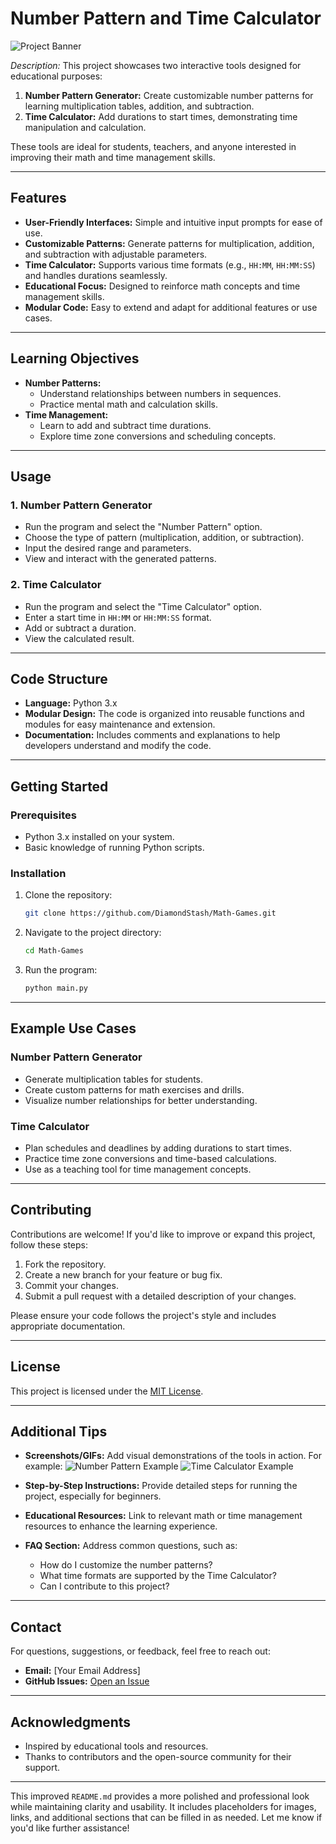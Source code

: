 # Number Pattern and Time Calculator

![Project Banner](https://via.placeholder.com/1200x400) <!-- Add a banner image here if available -->

*Description:*
This project showcases two interactive tools designed for educational purposes:

1. **Number Pattern Generator:** Create customizable number patterns for learning multiplication tables, addition, and subtraction.
2. **Time Calculator:** Add durations to start times, demonstrating time manipulation and calculation.

These tools are ideal for students, teachers, and anyone interested in improving their math and time management skills.

---

## Features

- **User-Friendly Interfaces:** Simple and intuitive input prompts for ease of use.
- **Customizable Patterns:** Generate patterns for multiplication, addition, and subtraction with adjustable parameters.
- **Time Calculator:** Supports various time formats (e.g., `HH:MM`, `HH:MM:SS`) and handles durations seamlessly.
- **Educational Focus:** Designed to reinforce math concepts and time management skills.
- **Modular Code:** Easy to extend and adapt for additional features or use cases.

---

## Learning Objectives

- **Number Patterns:**
  - Understand relationships between numbers in sequences.
  - Practice mental math and calculation skills.
- **Time Management:**
  - Learn to add and subtract time durations.
  - Explore time zone conversions and scheduling concepts.

---

## Usage

### 1. Number Pattern Generator
- Run the program and select the "Number Pattern" option.
- Choose the type of pattern (multiplication, addition, or subtraction).
- Input the desired range and parameters.
- View and interact with the generated patterns.

### 2. Time Calculator
- Run the program and select the "Time Calculator" option.
- Enter a start time in `HH:MM` or `HH:MM:SS` format.
- Add or subtract a duration.
- View the calculated result.

---

## Code Structure

- **Language:** Python 3.x
- **Modular Design:** The code is organized into reusable functions and modules for easy maintenance and extension.
- **Documentation:** Includes comments and explanations to help developers understand and modify the code.

---

## Getting Started

### Prerequisites
- Python 3.x installed on your system.
- Basic knowledge of running Python scripts.

### Installation
1. Clone the repository:
   ```bash
   git clone https://github.com/DiamondStash/Math-Games.git
   ```
2. Navigate to the project directory:
   ```bash
   cd Math-Games
   ```
3. Run the program:
   ```bash
   python main.py
   ```

---

## Example Use Cases

### Number Pattern Generator
- Generate multiplication tables for students.
- Create custom patterns for math exercises and drills.
- Visualize number relationships for better understanding.

### Time Calculator
- Plan schedules and deadlines by adding durations to start times.
- Practice time zone conversions and time-based calculations.
- Use as a teaching tool for time management concepts.

---

## Contributing

Contributions are welcome! If you'd like to improve or expand this project, follow these steps:
1. Fork the repository.
2. Create a new branch for your feature or bug fix.
3. Commit your changes.
4. Submit a pull request with a detailed description of your changes.

Please ensure your code follows the project's style and includes appropriate documentation.

---

## License

This project is licensed under the [MIT License](LICENSE). <!-- Replace with your chosen license -->

---

## Additional Tips

- **Screenshots/GIFs:** Add visual demonstrations of the tools in action. For example:
  ![Number Pattern Example](https://via.placeholder.com/600x300)
  ![Time Calculator Example](https://via.placeholder.com/600x300)

- **Step-by-Step Instructions:** Provide detailed steps for running the project, especially for beginners.

- **Educational Resources:** Link to relevant math or time management resources to enhance the learning experience.

- **FAQ Section:** Address common questions, such as:
  - How do I customize the number patterns?
  - What time formats are supported by the Time Calculator?
  - Can I contribute to this project?

---

## Contact

For questions, suggestions, or feedback, feel free to reach out:
- **Email:** [Your Email Address]
- **GitHub Issues:** [Open an Issue](https://github.com/DiamondStash/Math-Games/issues)

---

## Acknowledgments

- Inspired by educational tools and resources.
- Thanks to contributors and the open-source community for their support.

---

This improved `README.md` provides a more polished and professional look while maintaining clarity and usability. It includes placeholders for images, links, and additional sections that can be filled in as needed. Let me know if you'd like further assistance!
